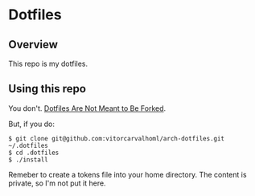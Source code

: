 # Dotfiles

## Overview

This repo is my dotfiles.

## Using this repo

You don't. [Dotfiles Are Not Meant to Be Forked](http://www.anishathalye.com/2014/08/03/managing-your-dotfiles/).

But, if you do:

    $ git clone git@github.com:vitorcarvalhoml/arch-dotfiles.git ~/.dotfiles
    $ cd .dotfiles
    $ ./install

Remeber to create a tokens file into your home directory. The content is private, so I'm not put it here.

